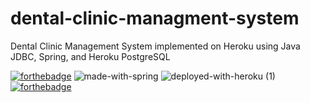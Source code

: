 # dental-clinic-managment-system
Dental Clinic Management System implemented on Heroku using Java JDBC, Spring, and Heroku PostgreSQL

[![forthebadge](https://forthebadge.com/images/badges/made-with-java.svg)](https://forthebadge.com)
![made-with-spring](https://user-images.githubusercontent.com/55032531/163874209-962d8181-ef4e-4748-bf8c-1dc963e79a20.svg)
![deployed-with-heroku (1)](https://user-images.githubusercontent.com/55032531/163874192-fb27d3b5-7bc3-4d43-8229-466e731e7dca.svg)
[![forthebadge](https://forthebadge.com/images/badges/uses-html.svg)](https://forthebadge.com)
